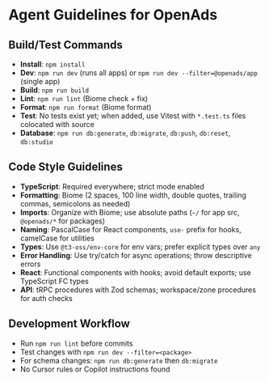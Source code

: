 # Agent Guidelines for OpenAds

## Build/Test Commands
- **Install**: `npm install`
- **Dev**: `npm run dev` (runs all apps) or `npm run dev --filter=@openads/app` (single app)
- **Build**: `npm run build`
- **Lint**: `npm run lint` (Biome check + fix)
- **Format**: `npm run format` (Biome format)
- **Test**: No tests exist yet; when added, use Vitest with `*.test.ts` files colocated with source
- **Database**: `npm run db:generate`, `db:migrate`, `db:push`, `db:reset`, `db:studio`

## Code Style Guidelines
- **TypeScript**: Required everywhere; strict mode enabled
- **Formatting**: Biome (2 spaces, 100 line width, double quotes, trailing commas, semicolons as needed)
- **Imports**: Organize with Biome; use absolute paths (`~/` for app src, `@openads/*` for packages)
- **Naming**: PascalCase for React components, `use-` prefix for hooks, camelCase for utilities
- **Types**: Use `@t3-oss/env-core` for env vars; prefer explicit types over `any`
- **Error Handling**: Use try/catch for async operations; throw descriptive errors
- **React**: Functional components with hooks; avoid default exports; use TypeScript FC types
- **API**: tRPC procedures with Zod schemas; workspace/zone procedures for auth checks

## Development Workflow
- Run `npm run lint` before commits
- Test changes with `npm run dev --filter=<package>`
- For schema changes: `npm run db:generate` then `db:migrate`
- No Cursor rules or Copilot instructions found
